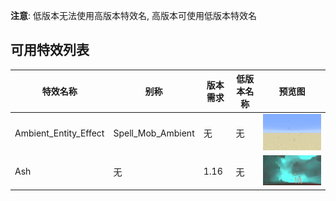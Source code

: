 **注意**: 低版本无法使用高版本特效名, 高版本可使用低版本特效名

可用特效列表
-----------

| 特效名称 | 别称 | 版本需求 | 低版本名称 | 预览图 |
| - | - | - | - | - |
| Ambient_Entity_Effect | Spell_Mob_Ambient | 无 | 无 | ![Ambient_Entity_Effect](uploads/34605cb398099ab9d4ec923b2b5b0917/Ambient_Entity_Effect.png) |
| Ash | 无 | 1.16 | 无 | ![Ash](uploads/473d8c7b9ec2af2a6dbb59dcfc079c37/Ash.png) |
